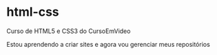 # html-css
 Curso de HTML5 e CSS3 do CursoEmVideo

 Estou aprendendo a criar sites e agora vou gerenciar meus repositórios
